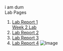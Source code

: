i am dum<br>
Lab Pages <br>
1. [Lab Report 1](https://benx-64.github.io/cse15l-lab-reports/lab-report-1-week-2.html) <br> [Week 2 Lab](https://benx-64.github.io/cse15l-lab-reports/test.html)
2. [Lab Report 2](https://benx-64.github.io/cse15l-lab-reports/lab-report-2-week-4.html)
3. [Lab Report 3](https://benx-64.github.io/cse15l-lab-reports/lab-report-3-week-6.html)
4. [Lab Report 4](https://benx-64.github.io/cse15l-lab-reports/lab-report-4-week-8.html)
![Image](./assets/chikn.jpg)